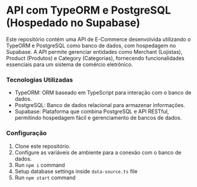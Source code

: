 # API com TypeORM e PostgreSQL (Hospedado no Supabase)
Este repositório contém uma API de E-Commerce desenvolvida utilizando o TypeORM e PostgreSQL como banco de dados, com hospedagem no Supabase. A API permite gerenciar entidades como Merchant (Lojistas), Product (Produtos) e Category (Categorias), fornecendo funcionalidades essenciais para um sistema de comércio eletrônico.

### Tecnologias Utilizadas
- TypeORM: ORM baseado em TypeScript para interação com o banco de dados.
- PostgreSQL: Banco de dados relacional para armazenar informações.
- Supabase: Plataforma que combina PostgreSQL e API RESTful, permitindo hospedagem fácil e gerenciamento de bancos de dados.
### Configuração

1. Clone este repositório.
2. Configure as variáveis de ambiente para a conexão com o banco de dados.
3. Run `npm i` command
4. Setup database settings inside `data-source.ts` file
5. Run `npm start` command
